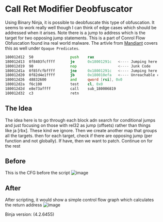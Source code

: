 # Call Ret Modifier Deobfuscator

Using Binary Ninja, it is possible to deobfuscate this type of obfuscation. It seems to work really well though I can think of edge cases which should be addressed when it arises. Note there is a jump to address which is the target for two opposing jump statements. This is a part of Conrol Flow Obfuscation found ina real world malware. The artivle from [Mandiant](https://cloud.google.com/blog/topics/threat-intelligence/scatterbrain-unmasking-poisonplug-obfuscator) covers this as well under `Opaque Predicates`.

```asm
180012d12  50                 push    rax
180012d13  0f8403fcffff       je      0x18001291c   <---- Jumping here
180012d19  90                 nop                   <---- Junk Code
180012d1a  0f85fcfbffff       jne     0x18001291c   <---- Jumping here again 
180012d20  0f82d4e1ffff       jb      0x180010efa   <---- Unreachable code
180012d26  48832600           and     qword [rsi], 0x0
180012d2a  f6c100             test    cl, 0x0
180012d2d  e8e73affff         call    sub_180006819
180012d32  c3                 retn
```

## The Idea

The idea here is to go through each block adn search for conditional jumps and just focusing on those with rel32 as jump (offsets) rather than things like ja [rbx]. These kind we ignore. Then we create another map that groups all the targets. then for each target, check if there are opposing jump (per function and not globally). If have, then we want to patch. Continue on for the rest

## Before

This is the CFG before the script
![image](https://github.com/user-attachments/assets/3b75283a-07da-4dbd-9826-bc782161ee6b)

## After
After scripting, it would show a simple control flow graph which calculates the return address
![image](https://github.com/user-attachments/assets/b23cb0c0-0287-486e-9864-f170899df017)


Binja version:  (4.2.6455)
